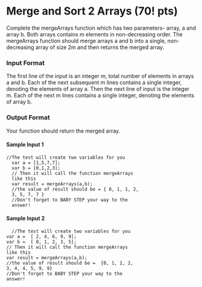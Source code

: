 # Merge and Sort 2 Arrays (70! pts)

Complete the mergeArrays function which has two parameters-
array, a and array b. Both arrays contains m elements in non-decreasing order. The mergeArrays function should merge arrays a and b into a single, non-decreasing array of size 2m and then returns the merged array.

### Input Format

The first line of the input is an integer m, total number of elements in arrays a and b. Each of the next subsequent m lines contains a single integer, denoting the elements of array a. Then the next line of input is the integer m. Each of the next m lines contains a single integer, denoting the elements of array b.

### Output Format

Your function should return the merged array.

#### Sample Input 1

```
//The test will create two variables for you
  var a = [1,5,7,7];
  var b = [0,1,2,3];
  // Then it will call the function mergeArrays
  like this
  var result = mergeArrays(a,b);
  //the value of result should be = { 0, 1, 1, 2,
  3, 5, 7, 7 }
  //Don't forget to BABY STEP your way to the
  answer!
```

#### Sample Input 2

```
  //The test will create two variables for you
var a =  [ 2, 4, 6, 9, 9];
var b =  [ 0, 1, 2, 3, 5];
// Then it will call the function mergeArrays
like this
var result = mergeArrays(a,b);
//the value of result should be =  {0, 1, 2, 2,
3, 4, 4, 5, 9, 9}
//Don't forget to BABY STEP your way to the
answer!
```
